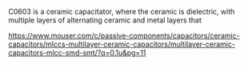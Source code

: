 C0603 is a ceramic capacitator, where the ceramic is dielectric, with multiple layers of alternating ceramic and metal layers that 

https://www.mouser.com/c/passive-components/capacitors/ceramic-capacitors/mlccs-multilayer-ceramic-capacitors/multilayer-ceramic-capacitors-mlcc-smd-smt/?q=0.1u&pg=11
